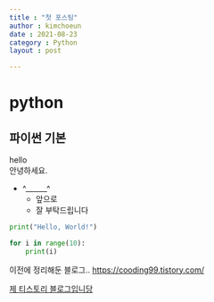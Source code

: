 ```yaml
---
title : "첫 포스팅"
author : kimchoeun
date : 2021-08-23
category : Python
layout : post

---
```


# python
## 파이썬 기본

hello <br> 안녕하세요.

- ^______^
  - 앞으로
  - 잘 부탁드립니다


```python
print("Hello, World!")
```

```python 
for i in range(10):  
    print(i)
```

이전에 정리해둔 블로그..
<https://cooding99.tistory.com/>

[제 티스토리 블로그입니당](https://cooding99.tistory.com/)

